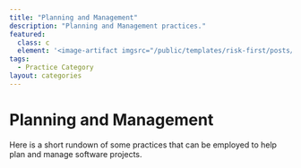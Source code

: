 ```yaml
---
title: "Planning and Management"
description: "Planning and Management practices."
featured: 
  class: c
  element: '<image-artifact imgsrc="/public/templates/risk-first/posts/planning.svg">Planning</image-artifact>'
tags:
  - Practice Category
layout: categories
---
```


# Planning and Management

Here is a short rundown of some practices that can be employed to help plan and manage software projects.
 
<TagList tag="Practice" filter="Planning-And-Management" />